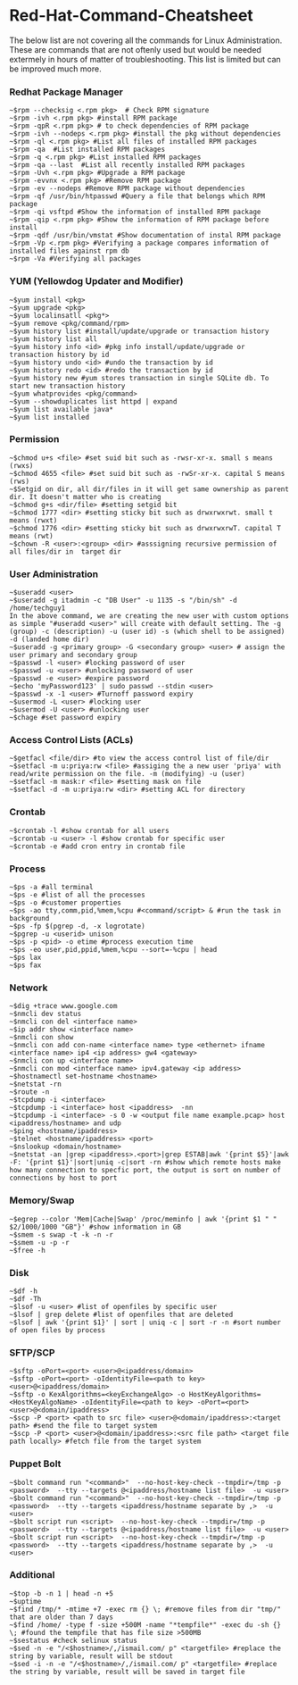 # Red-Hat-Command-Cheatsheet

The below list are not covering all the commands for Linux Administration. These are commands that are not oftenly used but would be needed extermely in hours of matter of troubleshooting. This list is limited but can be improved much more. 

### Redhat Package Manager

	~$rpm --checksig <.rpm pkg>  # Check RPM signature 
	~$rpm -ivh <.rpm pkg> #install RPM package
	~$rpm -qpR <.rpm pkg> # to check dependencies of RPM package
	~$rpm -ivh --nodeps <.rpm pkg> #install the pkg without dependencies
	~$rpm -ql <.rpm pkg> #List all files of installed RPM packages
	~$rpm -qa  #List installed RPM packages
	~$rpm -q <.rpm pkg> #List installed RPM packages
	~$rpm -qa --last  #List all recently installed RPM packages
	~$rpm -Uvh <.rpm pkg> #Upgrade a RPM package
	~$rpm -evvnx <.rpm pkg> #Remove RPM package
	~$rpm -ev --nodeps #Remove RPM package without dependencies
	~$rpm -qf /usr/bin/htpasswd #Query a file that belongs which RPM package
	~$rpm -qi vsftpd #Show the information of installed RPM package
	~$rpm -qip <.rpm pkg> #Show the information of RPM package before install
	~$rpm -qdf /usr/bin/vmstat #Show documentation of instal RPM package
	~$rpm -Vp <.rpm pkg> #Verifying a package compares information of installed files against rpm db
	~$rpm -Va #Verifying all packages

### YUM (Yellowdog Updater and Modifier)

	~$yum install <pkg>
	~$yum upgrade <pkg>
	~$yum localinsatll <pkg*>
	~$yum remove <pkg/command/rpm>
	~$yum history list #install/update/upgrade or transaction history
	~$yum history list all 
	~$yum history info <id> #pkg info install/update/upgrade or transaction history by id
	~$yum history undo <id> #undo the transaction by id
	~$yum history redo <id> #redo the transaction by id
	~$yum history new #yum stores transaction in single SQLite db. To start new transaction history
	~$yum whatprovides <pkg/command>
	~$yum --showduplicates list httpd | expand
	~$yum list available java*
	~$yum list installed
	

### Permission 

	~$chmod u+s <file> #set suid bit such as -rwsr-xr-x. small s means (rwxs)
	~$chmod 4655 <file> #set suid bit such as -rwSr-xr-x. capital S means (rws)
	~$Setgid on dir, all dir/files in it will get same ownership as parent dir. It doesn't matter who is creating
	~$chmod g+s <dir/file> #setting setgid bit
	~$chmod 1777 <dir> #setting sticky bit such as drwxrwxrwt. small t means (rwxt)
	~$chmod 1776 <dir> #setting sticky bit such as drwxrwxrwT. capital T means (rwt)
	~$chown -R <user>:<group> <dir> #asssigning recursive permission of all files/dir in  target dir

### User Administration 

	~$useradd <user>
	~$useradd -g itadmin -c "DB User" -u 1135 -s "/bin/sh" -d /home/techguy1 
	In the above command, we are creating the new user with custom options as simple "#useradd <user>" will create with default setting. The -g (group) -c (description) -u (user id) -s (which shell to be assigned) -d (landed home dir)
	~$useradd -g <primary group> -G <secondary group> <user> # assign the user primary and secondary group
	~$passwd -l <user> #locking password of user
	~$passwd -u <user> #unlocking password of user
	~$passwd -e <user> #expire password 
	~$echo 'myPassword123' | sudo passwd --stdin <user> 
	~$passwd -x -1 <user> #Turnoff password expiry
	~$usermod -L <user> #locking user
	~$usermod -U <user> #unlocking user
	~$chage #set password expiry

### Access Control Lists (ACLs)

	~$getfacl <file/dir> #to view the access control list of file/dir
	~$setfacl -m u:priya:rw <file> #assiging the a new user 'priya' with read/write permission on the file. -m (modifying) -u (user)
	~$setfacl -m mask:r <file> #setting mask on file
	~$setfacl -d -m u:priya:rw <dir> #setting ACL for directory

### Crontab

	~$crontab -l #show crontab for all users
	~$crontab -u <user> -l #show crontab for specific user
	~$crontab -e #add cron entry in crontab file
 
### Process

	~$ps -a #all terminal 
	~$ps -e #list of all the processes
	~$ps -o #customer properties
	~$ps -ao tty,comm,pid,%mem,%cpu #<command/script> & #run the task in background
	~$ps -fp $(pgrep -d, -x logrotate)
	~$pgrep -u <userid> unison
	~$ps -p <pid> -o etime #process execution time
	~$ps -eo user,pid,ppid,%mem,%cpu --sort=-%cpu | head
	~$ps lax
	~$ps fax

### Network 

	~$dig +trace www.google.com
	~$nmcli dev status
	~$nmcli con del <interface name>
	~$ip addr show <interface name>
	~$nmcli con show
	~$nmcli con add con-name <interface name> type <ethernet> ifname <interface name> ip4 <ip address> gw4 <gateway>
	~$nmcli con up <interface name>
	~$nmcli con mod <interface name> ipv4.gateway <ip address>
	~$hostnamectl set-hostname <hostname>
	~$netstat -rn
	~$route -n
	~$tcpdump -i <interface>
	~$tcpdump -i <interface> host <ipaddress>  -nn
	~$tcpdump -i <interface> -s 0 -w <output file name example.pcap> host <ipaddress/hostname> and udp
	~$ping <hostname/ipaddress>
	~$telnet <hostname/ipaddress> <port>
	~$nslookup <domain/hostname>
	~$netstat -an |grep <ipaddress>.<port>|grep ESTAB|awk '{print $5}'|awk -F: '{print $1}'|sort|uniq -c|sort -rn #show which remote hosts make how many connection to specfic port, the output is sort on number of connections by host to port 

### Memory/Swap

	~$egrep --color 'Mem|Cache|Swap' /proc/meminfo | awk '{print $1 " " $2/1000/1000 "GB"}' #show information in GB
	~$smem -s swap -t -k -n -r
	~$smem -u -p -r
	~$free -h

### Disk 

	~$df -h
	~$df -Th
	~$lsof -u <user> #list of openfiles by specific user
	~$lsof | grep delete #list of openfiles that are deleted
	~$lsof | awk '{print $1}' | sort | uniq -c | sort -r -n #sort number of open files by process

### SFTP/SCP
	
	~$sftp -oPort=<port> <user>@<ipaddress/domain>
	~$sftp -oPort=<port> -oIdentityFile=<path to key> <user>@<ipaddress/domain>
	~$sftp -o KexAlgorithms=<keyExchangeAlgo> -o HostKeyAlgorithms=<HostKeyAlgoName> -oIdentityFile=<path to key> -oPort=<port> <user>@<domain/ipaddress>
	~$scp -P <port> <path to src file> <user>@<domain/ipaddress>:<target path> #send the file to target system
	~$scp -P <port> <user>@<domain/ipaddress>:<src file path> <target file path locally> #fetch file from the target system

### Puppet Bolt
	
	~$bolt command run "<command>"  --no-host-key-check --tmpdir=/tmp -p <password>  --tty --targets @<ipaddress/hostname list file>  -u <user>
	~$bolt command run "<command>"  --no-host-key-check --tmpdir=/tmp -p <password>  --tty --targets <ipaddress/hostname separate by ,>  -u <user>
	~$bolt script run <script>  --no-host-key-check --tmpdir=/tmp -p <password>  --tty --targets @<ipaddress/hostname list file>  -u <user>
	~$bolt script run <script>  --no-host-key-check --tmpdir=/tmp -p <password>  --tty --targets <ipaddress/hostname separate by ,>  -u <user>
	
	
### Additional 

	~$top -b -n 1 | head -n +5
	~$uptime
	~$find /tmp/* -mtime +7 -exec rm {} \; #remove files from dir "tmp/" that are older than 7 days 
	~$find /home/ -type f -size +500M -name "*tempfile*" -exec du -sh {} \; #found the tempfile that has file size >500MB
	~$sestatus #check selinux status
	~$sed -n -e "/<$hostname>/,/ismail.com/ p" <targetfile> #replace the string by variable, result will be stdout
	~$sed -i -n -e "/<$hostname>/,/ismail.com/ p" <targetfile> #replace the string by variable, result will be saved in target file
	
	
	

